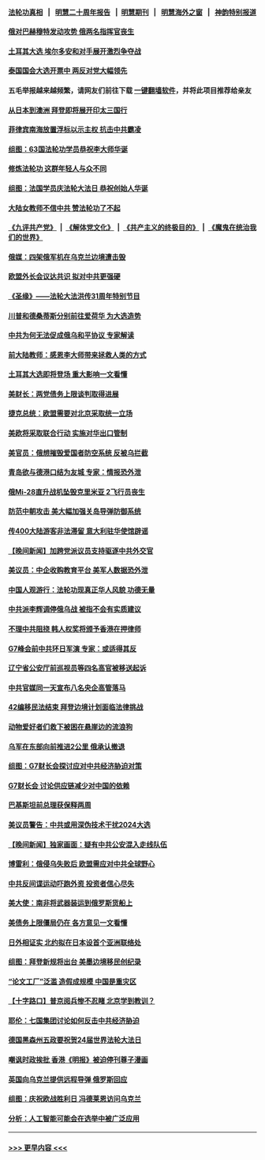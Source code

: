 #### [法轮功真相](https://github.com/gfw-breaker/truth/blob/master/README.md?t=0) &nbsp;&nbsp;|&nbsp;&nbsp; [明慧二十周年报告](https://github.com/gfw-breaker/mh-reports/blob/master/README.md?t=0) &nbsp;&nbsp;|&nbsp;&nbsp;[明慧期刊](https://github.com/gfw-breaker/mh-qikan) &nbsp;&nbsp;|&nbsp;&nbsp; [明慧海外之窗](https://github.com/gfw-breaker/mh-news/blob/master/README.md?t=0) &nbsp;&nbsp;|&nbsp;&nbsp; [神韵特别报道](https://github.com/gfw-breaker/mh-news/blob/master/shenyun.md?t=0)
#### [俄对巴赫穆特发动攻势 俄两名指挥官丧生](../pages/nsc418/n13996778.md?t=05150343) 
#### [土耳其大选 埃尔多安和对手展开激烈争夺战](../pages/nsc418/n13996685.md?t=05150343) 
#### [泰国国会大选开票中 两反对党大幅领先](../pages/nsc418/n13996750.md?t=05150343) 
#### 五毛举报越来越频繁，请网友们前往下载 [一键翻墙软件](https://github.com/gfw-breaker/ssr-accounts)，并将此项目推荐给亲友
#### [从日本到澳洲 拜登即将展开印太三国行](../pages/nsc418/n13996812.md?t=05150343) 
#### [菲律宾南海放置浮标以示主权 抗击中共霸凌](../pages/nsc418/n13996720.md?t=05150343) 
#### [组图：63国法轮功学员恭祝李大师华诞](../pages/nsc418/n13987164.md?t=05150343) 
#### [修炼法轮功 这群年轻人与众不同](../pages/nsc418/n13996288.md?t=05150343) 
#### [组图：法国学员庆法轮大法日 恭祝创始人华诞](../pages/nsc418/n13996275.md?t=05150343) 
#### [大陆女教师不信中共 赞法轮功了不起](../pages/nsc418/n13996059.md?t=05150343) 
#### [《九评共产党》](https://github.com/begood0513/9ping.md/blob/master/README.md) &nbsp;|&nbsp; [《解体党文化》](../../../../jtdwh.md/blob/master/README.md)  &nbsp;|&nbsp; [《共产主义的终极目的》](../../../../gczydzjmd.md/blob/master/README.md) &nbsp;|&nbsp; [《魔鬼在统治我们的世界》](../../../../mgztzwmdsj.md/blob/master/README.md) 
#### [俄媒：四架俄军机在乌克兰边境遭击毁](../pages/nsc418/n13996154.md?t=05150343) 
#### [欧盟外长会议达共识 拟对中共更强硬](../pages/nsc418/n13996112.md?t=05150343) 
#### [《圣缘》——法轮大法洪传31周年特别节目](../pages/nsc418/n13996109.md?t=05150343) 
#### [川普和德桑蒂斯分别前往爱荷华 为大选造势](../pages/nsc418/n13996103.md?t=05150343) 
#### [中共为何无法促成俄乌和平协议 专家解读](../pages/nsc418/n13996123.md?t=05150343) 
#### [前大陆教师：感恩李大师带来拯救人类的方式](../pages/nsc418/n13995936.md?t=05150343) 
#### [土耳其大选即将登场 重大影响一文看懂](../pages/nsc418/n13996097.md?t=05150343) 
#### [美财长：两党债务上限谈判取得进展](../pages/nsc418/n13995855.md?t=05150343) 
#### [捷克总统：欧盟需要对北京采取统一立场](../pages/nsc418/n13996018.md?t=05150343) 
#### [美欧将采取联合行动 实施对华出口管制](../pages/nsc418/n13995866.md?t=05150343) 
#### [美官员：俄想摧毁爱国者防空系统 反被乌拦截](../pages/nsc418/n13995728.md?t=05150343) 
#### [青岛欲与德港口结为友城 专家：情报恐外泄](../pages/nsc418/n13995731.md?t=05150343) 
#### [俄Mi-28直升战机坠毁克里米亚 2飞行员丧生](../pages/nsc418/n13995705.md?t=05150343) 
#### [防范中朝攻击 美大幅加强关岛导弹防御系统](../pages/nsc418/n13995552.md?t=05150343) 
#### [传400大陆游客非法滞留 意大利驻华使馆辟谣](../pages/nsc418/n13995566.md?t=05150343) 
#### [【晚间新闻】加跨党派议员支持驱逐中共外交官](../pages/nsc418/n13995106.md?t=05150343) 
#### [美议员：中企收购教育平台 美军人数据恐外泄](../pages/nsc418/n13995335.md?t=05150343) 
#### [中国人观游行：法轮功现真正华人风貌 功德无量](../pages/nsc418/n13995244.md?t=05150343) 
#### [中共派李辉调停俄乌战 被指不会有实质建议](../pages/nsc418/n13995061.md?t=05150343) 
#### [不理中共阻挠 韩人权奖将颁予香港在押律师](../pages/nsc418/n13995111.md?t=05150343) 
#### [G7峰会前中共环日军演 专家：或适得其反](../pages/nsc418/n13994758.md?t=05150343) 
#### [辽宁省公安厅前巡视员等四名高官被移送起诉](../pages/nsc418/n13994722.md?t=05150343) 
#### [中共官媒同一天宣布八名央企高管落马](../pages/nsc418/n13994748.md?t=05150343) 
#### [42编移民法结束 拜登边境计划面临法律挑战](../pages/nsc418/n13994898.md?t=05150343) 
#### [动物爱好者们救下被困在悬崖边的流浪狗](../pages/nsc418/n13991764.md?t=05150343) 
#### [乌军在东部向前推进2公里 俄承认撤退](../pages/nsc418/n13994763.md?t=05150343) 
#### [组图：G7财长会探讨应对中共经济胁迫对策](../pages/nsc418/n13994800.md?t=05150343) 
#### [G7财长会 讨论供应链减少对中国的依赖](../pages/nsc418/n13994903.md?t=05150343) 
#### [巴基斯坦前总理获保释两周](../pages/nsc418/n13994789.md?t=05150343) 
#### [美议员警告：中共或用深伪技术干扰2024大选](../pages/nsc418/n13994724.md?t=05150343) 
#### [【晚间新闻】独家画面：疑有中共公安混入走线队伍](../pages/nsc418/n13994262.md?t=05150343) 
#### [博雷利：俄侵乌失败后 欧盟需应对中共全球野心](../pages/nsc418/n13994661.md?t=05150343) 
#### [中共反间谍运动吓跑外资 投资者信心尽失](../pages/nsc418/n13994515.md?t=05150343) 
#### [美大使：南非将武器装运到俄罗斯货船上](../pages/nsc418/n13994387.md?t=05150343) 
#### [美债务上限僵局仍在 各方意见一文看懂](../pages/nsc418/n13994151.md?t=05150343) 
#### [日外相证实 北约拟在日本设首个亚洲联络处](../pages/nsc418/n13994269.md?t=05150343) 
#### [组图：拜登新规将出台 美墨边境移民创纪录](../pages/nsc418/n13994117.md?t=05150343) 
#### [“论文工厂”泛滥 造假成规模 中国是重灾区](../pages/nsc418/n13994149.md?t=05150343) 
#### [【十字路口】普京阅兵惨不忍睹 北京学到教训？](../pages/nsc418/n13993878.md?t=05150343) 
#### [耶伦：七国集团讨论如何反击中共经济胁迫](../pages/nsc418/n13994141.md?t=05150343) 
#### [德国黑森州五政要祝贺24届世界法轮大法日](../pages/nsc418/n13991475.md?t=05150343) 
#### [嘲讽时政挨批 香港《明报》被迫停刊尊子漫画](../pages/nsc418/n13993743.md?t=05150343) 
#### [英国向乌克兰提供远程导弹 俄罗斯回应](../pages/nsc418/n13993830.md?t=05150343) 
#### [组图：庆祝欧战胜利日 冯德莱恩访问乌克兰](../pages/nsc418/n13993695.md?t=05150343) 
#### [分析：人工智能可能会在选举中被广泛应用](../pages/nsc418/n13993781.md?t=05150343) 

----
#### [ >>> 更早内容 <<< ](../indexes/nsc418-earlier.md)
